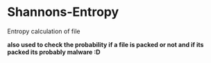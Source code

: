 # Shannons-Entropy
Entropy calculation of file

**also used to check the probability if a file is packed or not and if its packed its probably malware :D**
